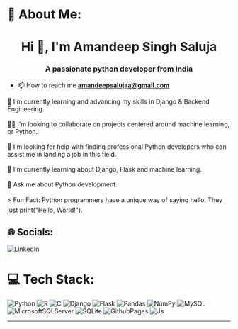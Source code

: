 # 💫 About Me:
<h1 align="center">Hi 👋, I'm Amandeep Singh Saluja</h1>
<h3 align="center">A passionate  python developer from India</h3>

- 📫 How to reach me **amandeepsalujaa@gmail.com**


🔭 I'm currently learning and advancing my skills in Django & Backend Engineering.<br><br>👯‍♂️ I'm looking to collaborate on projects centered around  machine learning, or Python.<br><br>🤝 I'm looking for help with finding professional Python developers who can assist me in landing a job in this field.<br><br>🌱 I'm currently learning about Django, Flask and machine learning.<br><br>💭 Ask me about Python development.<br><br>⚡ Fun Fact: Python programmers have a unique way of saying hello. They just print("Hello, World!").


## 🌐 Socials:
[![LinkedIn](https://img.shields.io/badge/LinkedIn-%230077B5.svg?logo=linkedin&logoColor=white)](https://www.linkedin.com/in/amandeep-singh-saluja-93821b355/)


# 💻 Tech Stack:
![Python](https://img.shields.io/badge/python-3670A0?style=for-the-badge&logo=python&logoColor=ffdd54) ![R](https://img.shields.io/badge/r-%23276DC3.svg?style=for-the-badge&logo=r&logoColor=white) ![C](https://img.shields.io/badge/c-%2300599C.svg?style=for-the-badge&logo=c&logoColor=white) ![Django](https://img.shields.io/badge/django-%23092E20.svg?style=for-the-badge&logo=django&logoColor=white) ![Flask](https://img.shields.io/badge/flask-%23000.svg?style=for-the-badge&logo=flask&logoColor=white) ![Pandas](https://img.shields.io/badge/pandas-%23150458.svg?style=for-the-badge&logo=pandas&logoColor=white) ![NumPy](https://img.shields.io/badge/numpy-%23013243.svg?style=for-the-badge&logo=numpy&logoColor=white) ![MySQL](https://img.shields.io/badge/mysql-%2300000f.svg?style=for-the-badge&logo=mysql&logoColor=white) ![MicrosoftSQLServer](https://img.shields.io/badge/Microsoft%20SQL%20Server-CC2927?style=for-the-badge&logo=microsoft%20sql%20server&logoColor=white) ![SQLite](https://img.shields.io/badge/sqlite-%2307405e.svg?style=for-the-badge&logo=sqlite&logoColor=white) ![GithubPages](https://img.shields.io/badge/github%20pages-121013?style=for-the-badge&logo=github&logoColor=white) ![Js](https://img.shields.io/badge/js%20pages-121013?style=for-the-badge&logo=js&logoColor=white) 




---

